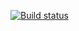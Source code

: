 [![Build status](https://ci.appveyor.com/api/projects/status/mni2fo32iya32i6w?svg=true)](https://ci.appveyor.com/project/Dolmatov-vs/4-1-1-reporting)
